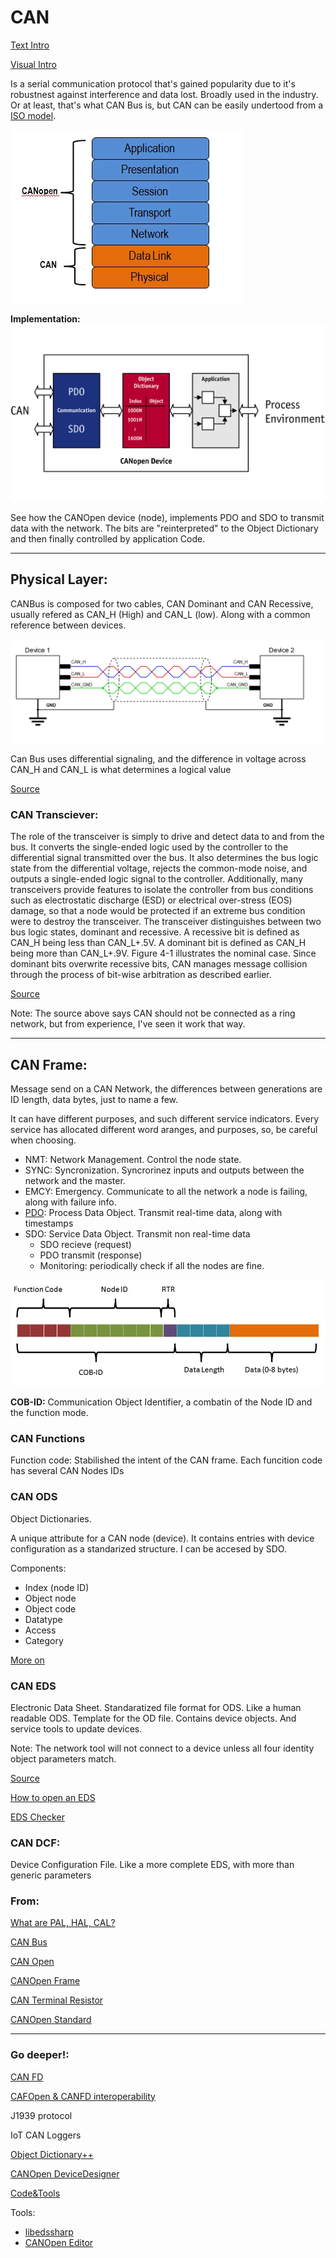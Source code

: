 # CAN


[Text Intro](https://www.can-cia.org/can-knowledge/)

[Visual Intro](https://www.youtube.com/watch?v=DlbkWryzJqg)

Is a serial communication protocol that's gained popularity due to it's robustnest against interference and data lost. Broadly used in the industry. Or at least, that's what CAN Bus is, but CAN can be easily undertood from a [ISO model](https://www.can-cia.org/index.php?id=systemdesign-can-physicallayer). 

![OSI CAN](imgsGuides/CANopen_OSI_20130405155731.webp)

**Implementation:**
![Complete solution](imgsGuides/csm_CANopen_DeviceModel_.png)

See how the CANOpen device (node), implements PDO and SDO to transmit data with the network. The bits are "reinterpreted" to the Object Dictionary and then finally controlled by application Code. 

--------
## Physical Layer:
CANBus is composed for two cables, CAN Dominant and CAN Recessive, usually refered as CAN_H (High) and CAN_L (low). Along with a common reference between devices. 

![CAN Connection](imgsGuides/CAN_wiring2.png)

Can Bus uses differential signaling, and the difference in voltage across CAN_H and CAN_L is what determines a logical value

[Source](https://danfosseditron.zendesk.com/hc/en-gb/articles/360042232992-CAN-bus-physical-layer)

### CAN Transciever:
The role of the transceiver is simply to drive and detect data to and from the bus. It converts the single-ended
logic used by the controller to the differential signal transmitted over the bus. It also determines the bus logic
state from the differential voltage, rejects the common-mode noise, and outputs a single-ended logic signal to
the controller. Additionally, many transceivers provide features to isolate the controller from bus conditions such
as electrostatic discharge (ESD) or electrical over-stress (EOS) damage, so that a node would be protected if an
extreme bus condition were to destroy the transceiver.
The transceiver distinguishes between two bus logic states, dominant and recessive. A recessive bit is defined
as CAN_H being less than CAN_L+.5V. A dominant bit is defined as CAN_H being more than CAN_L+.9V.
Figure 4-1 illustrates the nominal case. Since dominant bits overwrite recessive bits, CAN manages message
collision through the process of bit-wise arbitration as described earlier.

[Source](https://www.ti.com/lit/an/slla109a/slla109a.pdf)

Note: The source above says CAN should not be connected as a ring network, but from experience, I've seen it work that way. 

--------
## CAN Frame: 
Message send on a CAN Network, the differences between generations are ID length, data bytes, just to name a few. 

It can have different purposes, and such different service indicators. Every service has allocated different word aranges, and purposes, so, be careful when choosing. 
* NMT: Network Management. Control the node state.
* SYNC: Syncronization. Syncrorinez inputs and outputs between the network and the master. 
* EMCY: Emergency. Communicate to all the network a node is failing, along with failure info.
* [PDO](https://www.can-cia.org/can-knowledge/canopen/pdo-protocol): Process Data Object. Transmit real-time data, along with timestamps
* SDO: Service Data Object. Transmit non real-time data
    * SDO recieve (request)
    * PDO transmit (response)
    * Monitoring: periodically check if all the nodes are fine.

![CAN frame example](imgsGuides/FrameFormat2.webp)

**COB-ID:** Communication Object Identifier, a combatin of the Node ID and the function mode. 

### CAN Functions
Function code:
Stabilished the intent of the CAN frame. Each funcition code has several CAN Nodes IDs





### CAN ODS
Object Dictionaries.

A unique attribute for a CAN node (device). It contains entries with device configuration as a standarized structure. I can be accesed by SDO.

Components:
* Index (node ID)
* Object node
* Object code
* Datatype
* Access
* Category

[More on](https://www.can-cia.org/can-knowledge/canopen/device-architecture/)

### CAN EDS
Electronic Data Sheet.
Standaratized file format for ODS. Like a human readable ODS. Template for the OD file. Contains device objects. And service tools to update devices.

Note: The network tool will not connect to a device unless all four identity object parameters match.

[Source](https://www.rtautomation.com/rtas-blog/ethernet-ip-eds-update/#:~:text=Electronic%20Data%20Sheets%20(EDS)%20are,tool%20to%20recognize%20the%20device.)

[How to open an EDS](https://www.lifewire.com/eds-file-2620973)

[EDS Checker](https://www.can-cia.org/services/test-center/eds-checker/)
### CAN DCF:
Device Configuration File.
Like a more complete EDS, with more than generic parameters



### From:
[What are PAL, HAL, CAL?](https://www.linkedin.com/pulse/importance-well-designed-architecture-embedded-software-prajwal-b-v)

[CAN Bus](https://www.csselectronics.com/pages/can-bus-simple-intro-tutorial)

[CAN Open](https://www.csselectronics.com/pages/canopen-tutorial-simple-intro)

[CANOpen Frame](https://www.ni.com/es-mx/innovations/white-papers/13/the-basics-of-canopen.html)

[CAN Terminal Resistor](https://www.csselectronics.com/products/terminal-resistor-can-bus)

[CANOpen Standard](https://www.vector.com/int/en/know-how/protocols/canopen/#c54640)


------

### Go deeper!:
[CAN FD](https://www.csselectronics.com/pages/can-fd-flexible-data-rate-intro)

[CAFOpen & CANFD interoperability](https://www.can-cia.org/fileadmin/resources/documents/proceedings/2013_merkel.pdf)

J1939 protocol

IoT CAN Loggers

[Object Dictionary++](https://www.novantaims.com/downloads/firmware/canopen/object_dictionary.pdf)

[CANOpen DeviceDesigner](https://www.emotas.de/en/produkte/canopen-device-designer)

[Code&Tools](https://www.canopen.us/index.php/links/code-tools-utilities)

Tools:

* [libedssharp](https://github.com/robincornelius/libedssharp)
* [CANOpen Editor](https://github.com/CANopenNode/CANopenEditor)